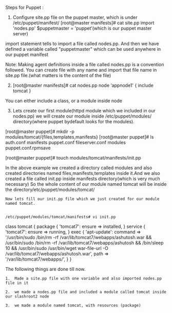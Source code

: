 

Steps for Puppet :

1.	Configure site.pp file on the puppet master, which is under /etc/puppet/manifest/
    [root@master manifests]# cat site.pp
    import 'nodes.pp'
    $puppetmaster = 'puppet’(which is our puppet master server)

import statement tells to import a file called nodes.pp. And then we have defined a variable called "puppetmaster" which can be used anywhere in our puppet manifest

Note: Making agent definitions inside a file called nodes.pp is a convention followed. You can create file with any name and import that file name in site.pp file.(what matters is the content of the file)

2.	[root@master manifests]# cat nodes.pp
    node ‘appnode1' {
    include tomcat
}


You can either include a class, or a module inside node

3.	Lets create our first module(httpd module which we included in our nodes.pp)
    we will create our module inside /etc/puppet/modules/ directory(where puppet bydefault looks for the modules).

[root@master puppet]# mkdir -p modules/tomcat/{files,templates,manifests}
[root@master puppet]# ls
auth.conf        manifests  puppet.conf
fileserver.conf  modules    puppet.conf.rpmsave

[root@master puppet]# touch modules/tomcat/manifests/init.pp



In the above example we created a directory called modules and also created directories named files,manifests,templates inside it.And we also created a file called init.pp inside manifests directory(which is very much necessary)
So the whole content of our module named tomcat will be inside the directory/etc/puppet/modules/tomcat/


    Now lets fill our init.pp file which we just created for our module named tomcat.


    /etc/puppet/modules/tomcat/manifests# vi init.pp

class tomcat {
            package { 'tomcat7':
            ensure => installed,
              }
            service { 'tomcat7':
            ensure => running,
}
exec { 'apt-update':
      command => '/usr/bin/sudo  /bin/rm -rf /var/lib/tomcat7/webapps/ashutosh.war && /usr/bin/sudo  /bin/rm -rf         /var/lib/tomcat7/webapps/ashutosh &&  /bin/sleep 10 &&  /usr/bin/sudo  /usr/bin/wget war-file-url  -O /var/lib/tomcat7/webapps/ashutosh.war',
      path => '/var/lib/tomcat7/webapps/',
    }
  }
  
   The following things are done till now.
    
    1.	Made a site.pp file with one variable and also imported nodes.pp file in it
      
    2.	we made a nodes.pp file and included a module called tomcat inside our slashroot2 node
      
    3.	we made a module named tomcat, with resources (package)
      
